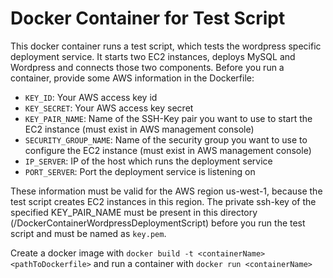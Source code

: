 # Docker Container for Test Script

This docker container runs a test script, which tests the wordpress specific deployment service.
It starts two EC2 instances, deploys MySQL and Wordpress and connects those two components.
Before you run a container, provide some AWS information in the Dockerfile:
* ```KEY_ID```: Your AWS access key id
* ```KEY_SECRET```: Your AWS access key secret
* ```KEY_PAIR_NAME```: Name of the SSH-Key pair you want to use to start the EC2 instance (must exist in AWS management console)
* ```SECURITY_GROUP_NAME```: Name of the security group you want to use to configure the EC2 instance (must exist in AWS management console)
* ```IP_SERVER```: IP of the host which runs the deployment service
* ```PORT_SERVER```: Port the deployment service is listening on

These information must be valid for the AWS region us-west-1, because the test script creates EC2 instances in this region.
The private ssh-key of the specified KEY_PAIR_NAME must be present in this directory (<repositoryRoot>/DockerContainerWordpressDeploymentScript) before you run the test script and must be named as ```key.pem```.

Create a docker image with ```docker build -t <containerName> <pathToDockerfile>``` and run a container with ```docker run <containerName>```
